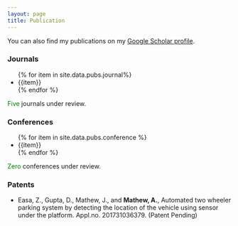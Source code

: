 ```yaml
---
layout: page
title: Publication
---
```


You can also find my publications on my [Google Scholar profile](https://scholar.google.com/citations?user=NtNgcRYAAAAJ&hl=en). 

### Journals

<ul>
{% for item in site.data.pubs.journal%}
<li>{{item}}</li>
{% endfor %}
</ul>

<span style="color:green">Five</span> journals under review.

### Conferences

<ul>
{% for item in site.data.pubs.conference %}
<li>{{item}}</li>
{% endfor %}
</ul>

<span style="color:green">Zero</span> conferences under review.

### Patents

* Easa, Z., Gupta, D., Mathew, J., and **Mathew, A.**, Automated two wheeler parking system by detecting the location of the vehicle using sensor under the platform. Appl.no. 201731036379. (Patent Pending)
